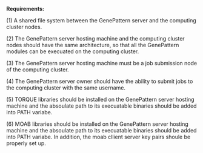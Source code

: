 **Requirements:**

(1) A shared file system between the GenePattern server and the computing cluster nodes.

(2) The GenePattern server hosting machine and the computing cluster nodes should have the 
    same architecture, so that all the GenePattern modules can be execuated on the computing
    cluster.
    
(3) The GenePattern server hosting machine must be a job submission node of the computing 
    cluster.
    
(4) The GenePattern server owner should have the ability to submit jobs to the computing 
    cluster with the same username. 
    
(5) TORQUE libraries should be installed on the GenePattern server hosting machine and the
    absoulate path to its execuatable binaries should be added into PATH variabe. 
    
(6) MOAB libraries should be installed on the GenePattern server hosting machine and the
    absoulate path to its execuatable binaries should be added into PATH variabe. In addition,
    the moab cllient server key pairs shoule be properly set up.
